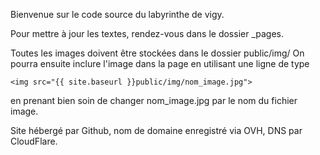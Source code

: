 
Bienvenue sur le code source du labyrinthe de vigy.

Pour mettre à jour les textes, rendez-vous dans le dossier _pages.

Toutes les images doivent être stockées dans le dossier public/img/
On pourra ensuite inclure l'image dans la page en utilisant une ligne de type 
```
<img src="{{ site.baseurl }}public/img/nom_image.jpg"> 
```

en prenant bien soin de changer nom_image.jpg par le nom du fichier image.


Site hébergé par Github, nom de domaine enregistré via OVH, DNS par CloudFlare.
